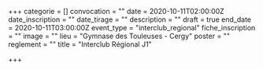 +++
categorie = []
convocation = ""
date = 2020-10-11T02:00:00Z
date_inscription = ""
date_tirage = ""
description = ""
draft = true
end_date = 2020-10-11T03:00:00Z
event_type = "interclub_regional"
fiche_inscription = ""
image = ""
lieu = "Gymnase des Touleuses - Cergy"
poster = ""
reglement = ""
title = "Interclub Régional J1"

+++
